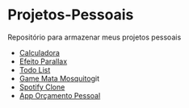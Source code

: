 # Projetos-Pessoais

Repositório para armazenar meus projetos pessoais

- [Calculadora](https://github.com/EduardoHoths/Projetos-Pessoais/tree/main/calculator)
- [Efeito Parallax](https://github.com/EduardoHoths/Projetos-Pessoais/tree/main/parallax-top-animes)
- [Todo List](https://github.com/EduardoHoths/Projetos-Pessoais/tree/main/todo-list)
- [Game Mata Mosquito](https://github.com/EduardoHoths/Projetos-Pessoais/tree/main/mata-mosquito)git
- [Spotify Clone](https://github.com/EduardoHoths/Projetos-Pessoais/tree/main/spotify-clone)
- [App Orçamento Pessoal](https://github.com/EduardoHoths/Projetos-Pessoais/tree/main/app-orcamento-pessoal)